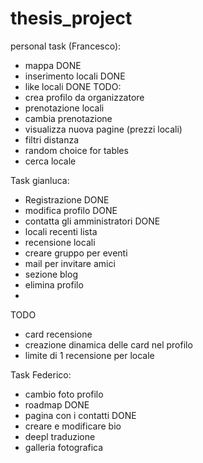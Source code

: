 # thesis_project

personal task (Francesco): 
- mappa DONE 
- inserimento locali DONE
- like locali DONE 
TODO:  
- crea profilo da organizzatore 
- prenotazione locali
- cambia prenotazione
- visualizza nuova pagine (prezzi locali)
- filtri distanza 
- random choice for tables
- cerca locale

Task gianluca:
- Registrazione DONE
- modifica profilo DONE
- contatta gli amministratori DONE
- locali recenti lista
- recensione locali
- creare gruppo per eventi
- mail per invitare amici
- sezione blog
- elimina profilo
- 
TODO
- card recensione
- creazione dinamica delle card nel profilo
- limite di 1 recensione per locale

Task Federico:
- cambio foto profilo
- roadmap DONE
- pagina con i contatti DONE
- creare e modificare bio
- deepl traduzione
- galleria fotografica
